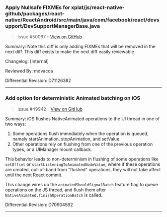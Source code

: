 ### Apply Nullsafe FIXMEs for xplat/js/react-native-github/packages/react-native/ReactAndroid/src/main/java/com/facebook/react/devsupport/DevSupportManagerBase.java

> Issue #50067 - [View on GitHub](https://github.com/facebook/react-native/pull/50067)

Summary:
Note this diff is only adding FIXMEs that will be removed in the next diff. This diff exists to make the next diff easily reviewable

Changelog: [Internal]

Reviewed By: mdvacca

Differential Revision: D71126382




---

### Add option for deterministic Animated batching on iOS

> Issue #49942 - [View on GitHub](https://github.com/facebook/react-native/pull/49942)

Summary:
iOS flushes NativeAnimated operations to the UI thread in one of two ways:
1. Some operations flush immediately when the operation is queued, namely startAnimation, stopAnimation, and setValue.
2. Other operations rely on flushing from one of the previous operation types, or a UIManager mount callback.

This behavior leads to non-determinism in flushing of some operations like `setOffset` or `startListeningToAnimatedNodeValue`, where if these operations are created, out-of-band from "flushed" operations, they will not take affect until the next React commit.

This change wires up the `animatedShouldSignalBatch` feature flag to queue operations on the JS thread, and flush them after `NativeAnimated.finishOperationBatch` is called.

Differential Revision: D70904592




---

